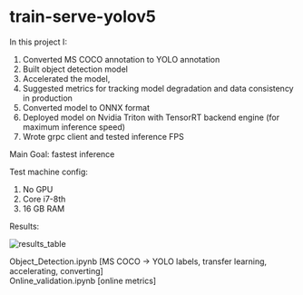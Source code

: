 # train-serve-yolov5

In this project I:
1. Converted MS COCO annotation to YOLO annotation 
2. Built object detection model 
3. Accelerated the model, 
4. Suggested metrics for tracking model degradation and data consistency in production
5. Converted model to ONNX format
6. Deployed model on Nvidia Triton with TensorRT backend engine (for maximum inference speed)
7. Wrote grpc client and tested inference FPS

Main Goal: fastest inference

Test machine config:
1. No GPU
2. Core i7-8th
3. 16 GB RAM

Results:

![results_table](https://user-images.githubusercontent.com/66482706/126733557-fa2dd7fb-0c31-4812-baf9-ff8a1f602b06.png)
  
Object_Detection.ipynb [MS COCO -> YOLO labels, transfer learning, accelerating, converting]  
Online_validation.ipynb [online metrics]  

